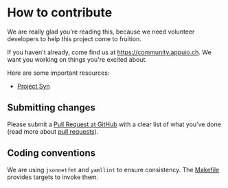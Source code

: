 # How to contribute

We are really glad you're reading this, because we need volunteer developers to
help this project come to fruition.

If you haven't already, come find us at https://community.appuio.ch. We want
you working on things you're excited about.

Here are some important resources:

* [Project Syn](https://syn.tools)

## Submitting changes

Please submit a [Pull Request at GitHub][PR] with a clear list of what you've
done (read more about [pull requests](http://help.github.com/pull-requests/)). 

## Coding conventions

We are using `jsonnetfmt` and `yamllint` to ensure consistency. The
[Makefile](Makefile) provides targets to invoke them.

[PR]: https://github.com/projectsyn/component-steward/pulls

